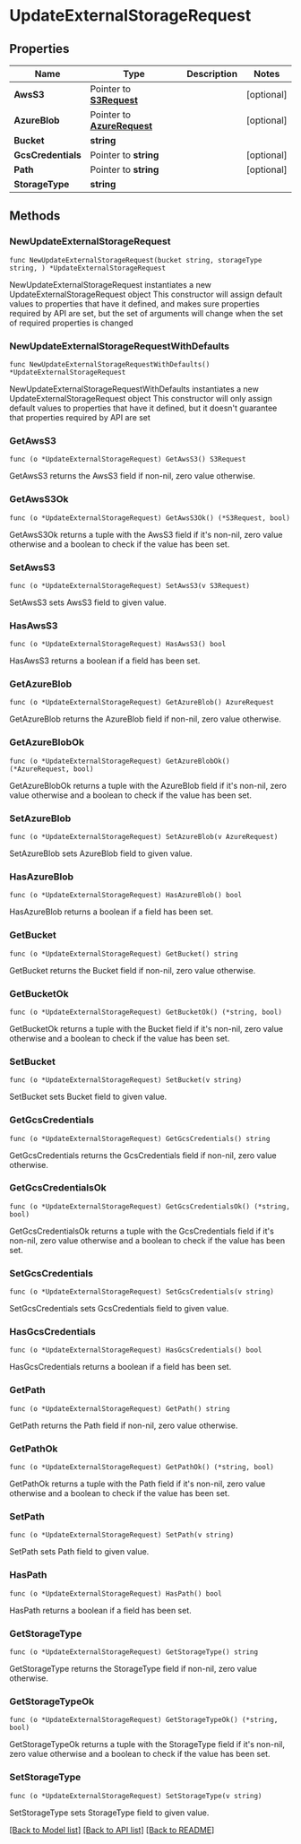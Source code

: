 # UpdateExternalStorageRequest

## Properties

Name | Type | Description | Notes
------------ | ------------- | ------------- | -------------
**AwsS3** | Pointer to [**S3Request**](S3Request.md) |  | [optional] 
**AzureBlob** | Pointer to [**AzureRequest**](AzureRequest.md) |  | [optional] 
**Bucket** | **string** |  | 
**GcsCredentials** | Pointer to **string** |  | [optional] 
**Path** | Pointer to **string** |  | [optional] 
**StorageType** | **string** |  | 

## Methods

### NewUpdateExternalStorageRequest

`func NewUpdateExternalStorageRequest(bucket string, storageType string, ) *UpdateExternalStorageRequest`

NewUpdateExternalStorageRequest instantiates a new UpdateExternalStorageRequest object
This constructor will assign default values to properties that have it defined,
and makes sure properties required by API are set, but the set of arguments
will change when the set of required properties is changed

### NewUpdateExternalStorageRequestWithDefaults

`func NewUpdateExternalStorageRequestWithDefaults() *UpdateExternalStorageRequest`

NewUpdateExternalStorageRequestWithDefaults instantiates a new UpdateExternalStorageRequest object
This constructor will only assign default values to properties that have it defined,
but it doesn't guarantee that properties required by API are set

### GetAwsS3

`func (o *UpdateExternalStorageRequest) GetAwsS3() S3Request`

GetAwsS3 returns the AwsS3 field if non-nil, zero value otherwise.

### GetAwsS3Ok

`func (o *UpdateExternalStorageRequest) GetAwsS3Ok() (*S3Request, bool)`

GetAwsS3Ok returns a tuple with the AwsS3 field if it's non-nil, zero value otherwise
and a boolean to check if the value has been set.

### SetAwsS3

`func (o *UpdateExternalStorageRequest) SetAwsS3(v S3Request)`

SetAwsS3 sets AwsS3 field to given value.

### HasAwsS3

`func (o *UpdateExternalStorageRequest) HasAwsS3() bool`

HasAwsS3 returns a boolean if a field has been set.

### GetAzureBlob

`func (o *UpdateExternalStorageRequest) GetAzureBlob() AzureRequest`

GetAzureBlob returns the AzureBlob field if non-nil, zero value otherwise.

### GetAzureBlobOk

`func (o *UpdateExternalStorageRequest) GetAzureBlobOk() (*AzureRequest, bool)`

GetAzureBlobOk returns a tuple with the AzureBlob field if it's non-nil, zero value otherwise
and a boolean to check if the value has been set.

### SetAzureBlob

`func (o *UpdateExternalStorageRequest) SetAzureBlob(v AzureRequest)`

SetAzureBlob sets AzureBlob field to given value.

### HasAzureBlob

`func (o *UpdateExternalStorageRequest) HasAzureBlob() bool`

HasAzureBlob returns a boolean if a field has been set.

### GetBucket

`func (o *UpdateExternalStorageRequest) GetBucket() string`

GetBucket returns the Bucket field if non-nil, zero value otherwise.

### GetBucketOk

`func (o *UpdateExternalStorageRequest) GetBucketOk() (*string, bool)`

GetBucketOk returns a tuple with the Bucket field if it's non-nil, zero value otherwise
and a boolean to check if the value has been set.

### SetBucket

`func (o *UpdateExternalStorageRequest) SetBucket(v string)`

SetBucket sets Bucket field to given value.


### GetGcsCredentials

`func (o *UpdateExternalStorageRequest) GetGcsCredentials() string`

GetGcsCredentials returns the GcsCredentials field if non-nil, zero value otherwise.

### GetGcsCredentialsOk

`func (o *UpdateExternalStorageRequest) GetGcsCredentialsOk() (*string, bool)`

GetGcsCredentialsOk returns a tuple with the GcsCredentials field if it's non-nil, zero value otherwise
and a boolean to check if the value has been set.

### SetGcsCredentials

`func (o *UpdateExternalStorageRequest) SetGcsCredentials(v string)`

SetGcsCredentials sets GcsCredentials field to given value.

### HasGcsCredentials

`func (o *UpdateExternalStorageRequest) HasGcsCredentials() bool`

HasGcsCredentials returns a boolean if a field has been set.

### GetPath

`func (o *UpdateExternalStorageRequest) GetPath() string`

GetPath returns the Path field if non-nil, zero value otherwise.

### GetPathOk

`func (o *UpdateExternalStorageRequest) GetPathOk() (*string, bool)`

GetPathOk returns a tuple with the Path field if it's non-nil, zero value otherwise
and a boolean to check if the value has been set.

### SetPath

`func (o *UpdateExternalStorageRequest) SetPath(v string)`

SetPath sets Path field to given value.

### HasPath

`func (o *UpdateExternalStorageRequest) HasPath() bool`

HasPath returns a boolean if a field has been set.

### GetStorageType

`func (o *UpdateExternalStorageRequest) GetStorageType() string`

GetStorageType returns the StorageType field if non-nil, zero value otherwise.

### GetStorageTypeOk

`func (o *UpdateExternalStorageRequest) GetStorageTypeOk() (*string, bool)`

GetStorageTypeOk returns a tuple with the StorageType field if it's non-nil, zero value otherwise
and a boolean to check if the value has been set.

### SetStorageType

`func (o *UpdateExternalStorageRequest) SetStorageType(v string)`

SetStorageType sets StorageType field to given value.



[[Back to Model list]](../README.md#documentation-for-models) [[Back to API list]](../README.md#documentation-for-api-endpoints) [[Back to README]](../README.md)



